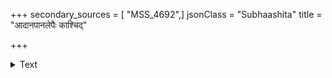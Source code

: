 +++
secondary_sources = [ "MSS_4692",]
jsonClass = "Subhaashita"
title = "आदानपानलेपैः काश्चिद्"

+++

<details><summary>Text</summary>

आदानपानलेपैः काश्चिद् गरलोपतापहारिण्यः।  
सदसि स्थितैव सिद्धौ- षधिवल्ली कापि जीवयति॥
</details>
